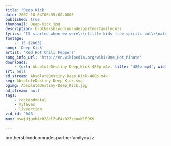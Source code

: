 ```yaml
---
title: 'Deep Kick'
date: 2007-10-04T06:35:00.000Z
published: true
thumbnail: Deep-Kick.jpg
description: brothersbloodcomradespartnerfamilycuzz
lyrics: "It started when we were\r\nlittle kids free spirits but\r\nalready tormented by our own hands\r\ngiven to us by our parents we got together\r\nand wrote on desks and slept in laundry\r\nrooms near snowy mountains & slipped through\r\nwhatever cracks we can find minds altered\r\nwe didn't falter in portraying hysterical\r\nand tragic characters in a smog filled\r\nuniverse we loved the dirty city and the\r\njourneys away from it we had not yet been\r\nor seen our friends selves chase tails round\r\nand round in downward spiral leaving trail\r\nof irretrievable vital life juice behind still\r\nthe brothersbloodcomradespartnerfamilycuzz\r\nwas impenetrable\r\nand we lived inside it laughing with no clothes\r\nand everything experimental 'till death was\r\nupon us in our face mortality and\r\nlots of things seemed futile then but\r\nlove and music can save us and did while\r\nthe giant grey monster grew more poisoned\r\nand volatile around us jaws clamping down\r\nand spewing ugly shit around nothing\r\nis the same so we keep moving\r\nwe keep moving\r\n\r\nWent off and got some hair cuts\r\nLookin' wild & got all drugged up\r\nHopped a train into the night\r\nGot a ride with a transvestite\r\nTwo boys in San Francisco\r\nTwo boys in San Francisco\r\nBlasted off in a BART bathroom\r\nThose coppers woke us up\r\nMotherfuckers woke us up\r\n\r\nTwo young brothers on a hover craft\r\nTelepathics love and belly laughs\r\n\r\nWe went to Fairfax High School\r\nJumped off buildings into their pools\r\nWe'd sit down and grease at Canters\r\nRun like hell they can't catch us\r\nTwo boys in London, England\r\nTwo boys in London, England\r\nClimbing out of hostel windows\r\nWearing gear so out but in though\r\nCome on kid and do the no no\r\n\r\nTwo young brothers on a hover craft\r\nTelepathics, love and belly laughs\r\n\r\nI remember 10 years ago\r\nIn Hollywood we did some good\r\nand we did some real bad stuff\r\nbut the Butthole Surfers\r\nsaid it's better to regret\r\nSomething you did\r\nthan something you didn't do\r\nyeah, we were young and we\r\nwere looking for the deep kick...\r\nSeen 'em come seen 'em go\r\n\r\n(and I feel like getting close to you)"
footage:
    - '15 (2003)'
song: 'Deep Kick'
artist: 'Red Hot Chili Peppers'
song_info_url: 'http://en.wikipedia.org/wiki/One_Hot_Minute'
downloads:
    - {url: AbsoluteDestiny-Deep_Kick-480p.m4v, title: '480p mp4', width: 848, height: 480, mimetype: video/mp4}
srt: null
sd_stream: AbsoluteDestiny-Deep_Kick-480p.m4v
svg: AbsoluteDestiny-Deep_Kick.svg
bgimg: AbsoluteDestiny-Deep_Kick.jpg
hd_stream: null
tags:
    - rockandmetal
    - myfaves
    - liveaction
vid_id: '043'
mux: oswjUjuxbAc028elZsP4z02ZzeuaK1R9K9

---
```

brothersbloodcomradespartnerfamilycuzz